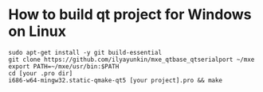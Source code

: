 # How to build qt project for Windows on Linux
```
sudo apt-get install -y git build-essential
git clone https://github.com/ilyayunkin/mxe_qtbase_qtserialport ~/mxe
export PATH=~/mxe/usr/bin:$PATH
cd [your .pro dir]
i686-w64-mingw32.static-qmake-qt5 [your project].pro && make
```
